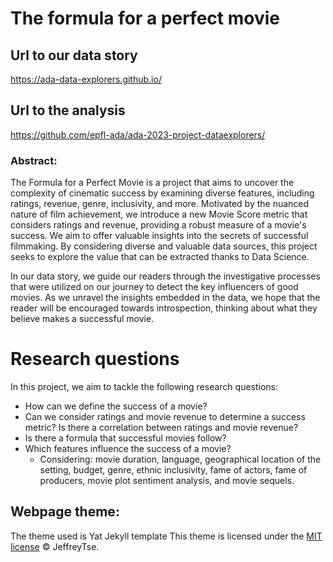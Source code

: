 # The formula for a perfect movie

## Url to our data story
https://ada-data-explorers.github.io/

## Url to the analysis
https://github.com/epfl-ada/ada-2023-project-dataexplorers/

### Abstract:

The Formula for a Perfect Movie is a project that aims to uncover the complexity of cinematic success by examining
diverse features, including ratings, revenue, genre, inclusivity, and more. Motivated by the nuanced nature of film
achievement, we introduce a new Movie Score metric that considers ratings and revenue, providing a robust measure of a
movie's success. We aim to offer valuable insights into the secrets of successful filmmaking. By considering diverse and
valuable data sources, this project seeks to explore the value that can be extracted thanks to Data Science.

In our data story, we guide our readers through the investigative processes that were utilized on our journey to detect
the key influencers of good movies. As we unravel the insights embedded in the data, we hope that the reader will be
encouraged towards introspection, thinking about what they believe makes a successful movie.

# Research questions

In this project, we aim to tackle the following research questions:

* How can we define the success of a movie?
* Can we consider ratings and movie revenue to determine a success metric? Is there a correlation between ratings and
  movie revenue?
* Is there a formula that successful movies follow?
* Which features influence the success of a movie?
    * Considering: movie duration, language, geographical location of the setting, budget, genre, ethnic inclusivity,
      fame of actors, fame of producers, movie plot sentiment analysis, and movie sequels.

## Webpage theme:
The theme used is Yat Jekyll template
This theme is licensed under the [MIT license](https://opensource.org/licenses/mit-license.php) © JeffreyTse.

<!-- External links -->

[jekyll]: https://jekyllrb.com/
[yat-git-repo]: https://github.com/jeffreytse/jekyll-theme-yat/
[yat-live-demo]: https://jeffreytse.github.io/jekyll-theme-yat/
[jekyll-spaceship]: https://github.com/jeffreytse/jekyll-spaceship
[jekyll-seo-tag]: https://github.com/jekyll/jekyll-seo-tag
[jekyll-sitemap]: https://github.com/jekyll/jekyll-sitemap
[jekyll-feed]: https://github.com/jekyll/jekyll-feed
[highlight-js]: https://github.com/highlightjs/highlight.js
[photoswipe-5]: https://photoswipe.com/
